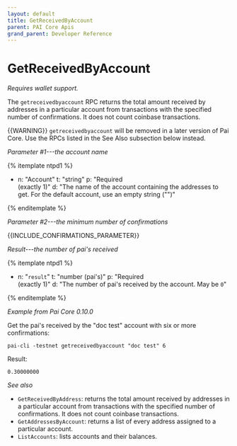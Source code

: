 ```yaml
---
layout: default
title: GetReceivedByAccount
parent: PAI Core Apis
grand_parent: Developer Reference
---
```


GetReceivedByAccount
========================

*Requires wallet support.*

The `getreceivedbyaccount` RPC returns the total amount received by addresses in a particular account from transactions with the specified number of confirmations. It does not count coinbase transactions.

{{WARNING}} `getreceivedbyaccount` will be removed in a later version of Pai
Core.  Use the RPCs listed in the See Also subsection below instead.

*Parameter #1---the account name*

{% itemplate ntpd1 %}
- n: "Account"
  t: "string"
  p: "Required<br>(exactly 1)"
  d: "The name of the account containing the addresses to get.  For the default account, use an empty string (\"\")"

{% enditemplate %}

*Parameter #2---the minimum number of confirmations*

{{INCLUDE_CONFIRMATIONS_PARAMETER}}

*Result---the number of pai's received*

{% itemplate ntpd1 %}
- n: "`result`"
  t: "number (pai's)"
  p: "Required<br>(exactly 1)"
  d: "The number of pai's received by the account.  May be `0`"

{% enditemplate %}

*Example from Pai Core 0.10.0*

Get the pai's received by the "doc test" account with six or more
confirmations:

```
pai-cli -testnet getreceivedbyaccount "doc test" 6
```

Result:

```
0.30000000
```

*See also*

* `GetReceivedByAddress`:  returns the total amount received by addresses in a particular account from transactions with the specified number of confirmations. It does not count coinbase transactions.
* `GetAddressesByAccount`: returns a list of every address assigned to a particular account.
* `ListAccounts`: lists accounts and their balances.
